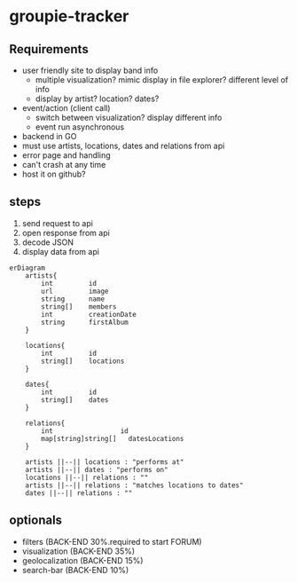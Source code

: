 # groupie-tracker

## Requirements
- user friendly site to display band info
    - multiple visualization? mimic display in file explorer? different level of info
    - display by artist? location? dates?
- event/action (client call)
    - switch between visualization? display different info
    - event run asynchronous
- backend in GO
- must use artists, locations, dates and relations from api
- error page and handling
- can't crash at any time
- host it on github?

## steps
1. send request to api
2. open response from api
3. decode JSON
4. display data from api

```mermaid
erDiagram
    artists{
        int         id
        url         image
        string      name
        string[]    members
        int         creationDate
        string      firstAlbum
    }

    locations{
        int         id
        string[]    locations
    }

    dates{
        int         id
        string[]    dates
    }

    relations{
        int                 id
        map[string]string[]   datesLocations
    }

    artists ||--|| locations : "performs at"
    artists ||--|| dates : "performs on"
    locations ||--|| relations : ""
    artists ||--|| relations : "matches locations to dates"
    dates ||--|| relations : ""
```
## optionals
- filters (BACK-END 30%.required to start FORUM)
- visualization (BACK-END 35%)
- geolocalization (BACK-END 15%)
- search-bar (BACK-END 10%)
